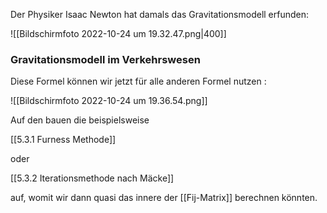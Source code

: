 Der Physiker Isaac Newton hat damals das Gravitationsmodell erfunden:

![[Bildschirmfoto 2022-10-24 um 19.32.47.png|400]]


### Gravitationsmodell im Verkehrswesen

Diese Formel können wir jetzt für alle anderen Formel nutzen :

![[Bildschirmfoto 2022-10-24 um 19.36.54.png]]

Auf den bauen die beispielsweise 

[[5.3.1 Furness Methode]]

oder

[[5.3.2 Iterationsmethode nach Mäcke]]

auf, womit wir dann quasi das innere der [[Fij-Matrix]] berechnen könnten.

